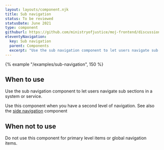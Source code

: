 ```yaml
---
layout: layouts/component.njk
title: Sub navigation
status: To be reviewed
statusDate: June 2021
type: component
githuburl: https://github.com/ministryofjustice/moj-frontend/discussions/714
eleventyNavigation:
  key: Sub navigation
  parent: Components
  excerpt: "Use the sub navigation component to let users navigate sub sections in a system or service."
---
```


{% example "/examples/sub-navigation", 150 %}

## When to use

Use the sub navigation component to let users navigate sub sections in a system or service.

Use this component when you have a second level of navigation. See also the [side navigation](/components/side-navigation/) component

## When not to use

Do not use this component for primary level items or global navigation items.
